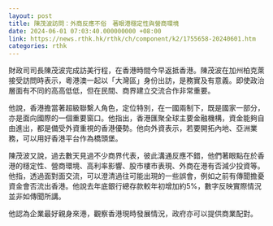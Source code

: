 ```yaml
---
layout: post
title: 陳茂波訪問：外商反應不俗　著眼港穩定性與營商環境
date: 2024-06-01 07:03:40.000000000 +08:00
link: https://news.rthk.hk/rthk/ch/component/k2/1755658-20240601.htm
categories: rthk
---
```


財政司司長陳茂波完成訪美行程，在香港時間今早返抵香港。陳茂波在加州柏克萊接受訪問時表示，粵港澳一起以「大灣區」身份出訪，是務實及有意義。即使政治層面有不同的高高低低，但在民間、商界建立交流合作非常重要。

他說，香港擔當著超級聯繫人角色，定位特別，在一國兩制下，既是國家一部分，亦是面向國際的一個重要窗口。他指出，香港匯聚全球主要金融機構，資金能夠自由進出，都是備受外資重視的香港優勢。他向外資表示，若要開拓內地、亞洲業務，可以用好香港平台作為橋頭堡。

陳茂波又說，過去數天見過不少商界代表，彼此溝通反應不錯，他們著眼點在於香港的穩定性、營商環境、高利率影響、股市樓市表現、外商在港有否減少投資等。他指，透過面對面交流，可以澄清過往可能出現的一些誤會，例如之前有傳聞擔憂資金會否流出香港。他說去年底銀行總存款較年初增加約5%，數字反映實際情況並非如傳聞所講。

他認為企業最好親身來港，觀察香港現時發展情況，政府亦可以提供商業配對。
